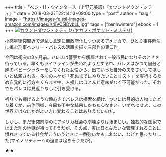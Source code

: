 +++
title = "ベン・H・ウィンタース（上野元美訳）『カウントダウン・シティ』"
date = 2018-03-23T22:14:13+09:00
type = "post"
author = "sugi"
image = "https://images-fe.ssl-images-amazon.com/images/I/41VC5IDvbLL.jpg"
tags = ["benhwinters"]
ebook = 1
+++
<a href="http://www.amazon.co.jp/exec/obidos/ASIN/4150018898/chezsugi-22/ref=nosim/" name="amazletlink" target="_blank"><img src="https://images-fe.ssl-images-amazon.com/images/I/41VC5IDvbLL.jpg" alt="カウントダウン・シティ (ハヤカワ・ポケット・ミステリ)" class="alignleft"  /></a>

小惑星衝突間近で混乱し急速に無政府化しつつあるアメリカで、ひとり事件解決に挑む刑事ヘンリー・パレスの活躍を描く三部作の第二作。

今回は衝突の3ヶ月前。パレスは警察から解雇されて一般市民になりそのときを待っている。早くもライフラインが失われようとする中、パレスはかつて自分と妹のベビーシッターをしてくれた女性から、出ていった自分の夫をさがしてほしいと依頼される。多くの人々が「死ぬまでにやりたいことリスト」を実行するため自発的に行方をくらます中、人捜しはほとんど意味がなく不可能だった。それでもパレスは見返りなしに引き受ける。

祈りでも捧げるような熱心さでパレスは探索を続け、ついには目的の人物にたどり着くが、前作同様、今回も不幸な結果しかもたらなさい。いずれにせよ、この世界ではなにかがよい方に変わることはありえないのだ。

しかし、まだ衝突前なのにアメリカ社会の崩壊ぶりは凄まじい。独裁的な国家ではまた別の地獄が待ってそうだが、その点、実は日本みたいな管理されることに慣れきっている社会がこういうときに一番強いかもしれない、などと思ったりした(マイノリティーへの迫害は起きそうだが)。

★★
